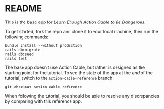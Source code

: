 # README

This is the base app for [*Learn Enough Action Cable to Be Dangerous*](https://www.learnenough.com/action-cable).

To get started, fork the repo and clone it to your local machine, then run the following commands:

```
bundle install --without production
rails db:migrate
rails db:seed
rails test
```

The base app doesn't use Action Cable, but rather is designed as the starting point for the tutorial. To see the state of the app at the *end* of the tutorial, switch to the `action-cable-reference` branch:

```
git checkout action-cable-reference
```

When following the tutorial, you should be able to resolve any discrepancies by comparing with this reference app.
